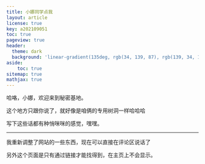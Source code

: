 ```yaml
---
title: 小娜同学点我
layout: article
license: true
key: a202109051
toc: true
pageview: true
header:
  theme: dark
  background: 'linear-gradient(135deg, rgb(34, 139, 87), rgb(139, 34, 139))'
aside:
    toc: true
sitemap: true
mathjax: true
---
```

哈咯，小娜，欢迎来到秘密基地。

这个地方只跟你说了，就好像是咱俩的专用树洞一样哈哈哈

写下这些话都有种悄咪咪的感觉，嘿嘿。
_________________________________________________

我重新调整了网站的一些东西，现在可以直接在评论区说话了

另外这个页面是只有通过链接才能找得到，在主页上不会显示。
